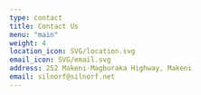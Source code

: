 ```yaml
---
type: contact
title: Contact Us
menu: "main"
weight: 4
location_icon: SVG/location.svg
email_icon: SVG/email.svg
address: 252 Makeni-Magburaka Highway, Makeni 
email: silnorf@silnorf.net
---
```

